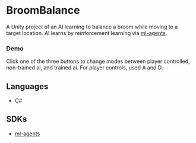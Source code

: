 # BroomBalance


A Unity project of an AI learning to balance a broom while moving to a target location. AI learns by reinforcement learning via [ml-agents](https://github.com/Unity-Technologies/ml-agents).

### Demo
Click one of the three buttons to change modes between player controlled, non-trained ai, and trained ai.
For player controls, used A and D.

## Languages
* C#

## SDKs
* [ml-agents](https://github.com/Unity-Technologies/ml-agents)